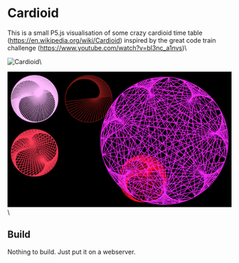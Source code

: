 # Cardioid
This is a small P5.js visualisation of some crazy cardioid time table (https://en.wikipedia.org/wiki/Cardioid) inspired by the great code train challenge (https://www.youtube.com/watch?v=bl3nc_a1nvs)\

![Cardioid](Cardioid.gif)\

![Cardioid](Cardioid.png)\

## Build
Nothing to build. Just put it on a webserver.

